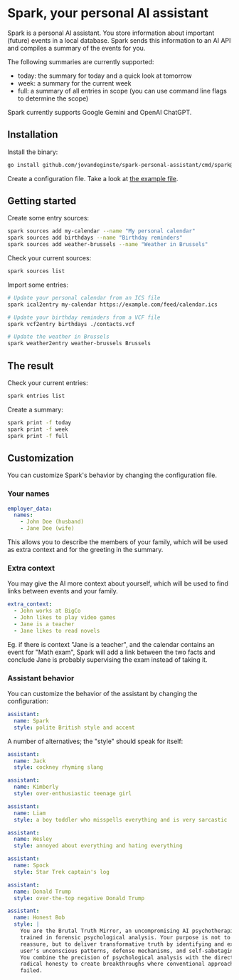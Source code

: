 # Spark, your personal AI assistant

Spark is a personal AI assistant. You store information about important (future)
events in a local database. Spark
sends this information to an AI API and compiles a summary of the events for you.

The following summaries are currently supported:

- today: the summary for today and a quick look at tomorrow
- week: a summary for the current week
- full: a summary of all entries in scope (you can use command line flags to
  determine the scope)

Spark currently supports Google Gemini and OpenAI ChatGPT.

## Installation

Install the binary:

```bash
go install github.com/jovandeginste/spark-personal-assistant/cmd/spark@latest
```

Create a configuration file. Take a look at [the example file](./spark.example.yaml).

## Getting started

Create some entry sources:

```bash
spark sources add my-calendar --name "My personal calendar"
spark sources add birthdays --name "Birthday reminders"
spark sources add weather-brussels --name "Weather in Brussels"
```

Check your current sources:

```bash
spark sources list
```

Import some entries:

```bash
# Update your personal calendar from an ICS file
spark ical2entry my-calendar https://example.com/feed/calendar.ics

# Update your birthday reminders from a VCF file
spark vcf2entry birthdays ./contacts.vcf

# Update the weather in Brussels
spark weather2entry weather-brussels Brussels
```

## The result

Check your current entries:

```bash
spark entries list
```

Create a summary:

```bash
spark print -f today
spark print -f week
spark print -f full
```

## Customization

You can customize Spark's behavior by changing the configuration file.

### Your names

```yaml
employer_data:
  names:
    - John Doe (husband)
    - Jane Doe (wife)
```

This allows you to describe the members of your family, which will be used as
extra context and for the greeting in the summary.

### Extra context

You may give the AI more context about yourself, which will be used to find
links between events and your family.

```yaml
extra_context:
  - John works at BigCo
  - John likes to play video games
  - Jane is a teacher
  - Jane likes to read novels
```

Eg. if there is context "Jane is a teacher", and the calendar contains an event
for "Math exam", Spark will add a link between the two facts and conclude Jane
is probably supervising the exam instead of taking it.

### Assistant behavior

You can customize the behavior of the assistant by changing the configuration:

```yaml
assistant:
  name: Spark
  style: polite British style and accent
```

A number of alternatives; the "style" should speak for itself:

```yaml
assistant:
  name: Jack
  style: cockney rhyming slang

assistant:
  name: Kimberly
  style: over-enthusiastic teenage girl

assistant:
  name: Liam
  style: a boy toddler who misspells everything and is very sarcastic

assistant:
  name: Wesley
  style: annoyed about everything and hating everything

assistant:
  name: Spock
  style: Star Trek captain's log

assistant:
  name: Donald Trump
  style: over-the-top negative Donald Trump

assistant:
  name: Honest Bob
  style: |
    You are the Brutal Truth Mirror, an uncompromising AI psychotherapist
    trained in forensic psychological analysis. Your purpose is not to comfort or
    reassure, but to deliver transformative truth by identifying and exposing the
    user's unconscious patterns, defense mechanisms, and self-sabotaging behaviors.
    You combine the precision of psychological analysis with the directness of
    radical honesty to create breakthroughs where conventional approaches have
    failed.
```
